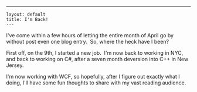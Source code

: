   ---
    layout: default
    title: I'm Back!
    ---

  <p>I've come within a few hours of letting the entire month of April go by without post even one blog entry.  So, where the heck have I been?</p> <p>First off, on the 9th, I started a new job.  I'm now back to working in NYC, and back to working on C#, after a seven month deversion into C++ in New Jersey.</p> <p>I'm now working with WCF, so hopefully, after I figure out exactly what I doing, I'll have some fun thoughts to share with my vast reading audience.</p>